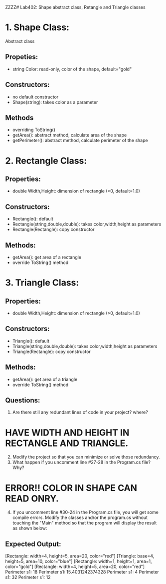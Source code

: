 ﻿ZZZZ# Lab402: Shape abstract class, Retangle and Triangle classes

# 1. Shape Class:
Abstract class

## Propeties:
- string Color: read-only, color of the shape, default="gold"

## Constructors:
- no default constructor
- Shape(string): takes color as a parameter

## Methods
- overriding ToString()
- getArea(): abstract method, calculate area of the shape
- getPerimeter(): abstract method, calculate perimeter of the shape

# 2. Rectangle Class:

## Properties:
- double Width,Height: dimension of rectangle (>0, default=1.0)

## Constructors:
- Rectangle(): default
- Rectangle(string,double,double): takes color,width,height as parameters
- Rectangle(Rectangle): copy constructor

## Methods:
- getArea(): get area of a rectangle
- override ToString() method

# 3. Triangle Class:

## Properties:
- double Width,Height: dimension of rectangle (>0, default=1.0)

## Constructors:
- Triangle(): default
- Triangle(string,double,double): takes color,width,height as parameters
- Triangle(Rectangle): copy constructor

## Methods:
- getArea(): get area of a triangle
- override ToString() method

## Questions:

1. Are there still any redundant lines of code in your project? where?
# HAVE WIDTH AND HEIGHT IN RECTANGLE AND TRIANGLE.
2. Modify the project so that you can minimize or solve those redundancy.
3. What happen if you uncomment line #27-28 in the Program.cs file? Why?
# ERROR!! COLOR IN SHAPE CAN READ ONRY.
4. If you uncomment line #30-24 in the Program.cs file, you will get some compile errors.
   Modify the classes and/or the program.cs without touching the "Main" method so that 
   the program will display the result as shown below:

## Expected Output:

[Rectangle: width=4, height=5, area=20, color="red"]
[Triangle: base=4, height=5, area=10, color="blue"]
[Rectangle: width=1, height=1, area=1, color="gold"]
[Rectangle: width=4, height=5, area=20, color="red"]
Perimeter s1: 18
Perimeter s1: 15.4031242374328
Perimeter s1: 4
Perimeter s1: 32
Perimeter s1: 12

